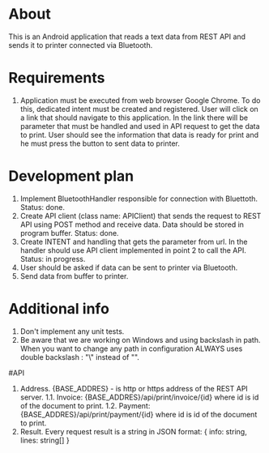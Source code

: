 # About
This is an Android application that reads a text data from REST API and sends it to printer connected via Bluetooth.

# Requirements
1. Application must be executed from web browser Google Chrome. 
To do this, dedicated intent must be created and registered. User will click on a link that should navigate to this application. 
In the link there will be parameter that must be handled and used in API request to get the data to print.
User should see the information that data is ready for print and he must press the button to sent data  to printer.

# Development plan
1. Implement BluetoothHandler responsible for connection with Bluettoth. Status: done.
2. Create API client (class name: APIClient) that sends the request to REST API using POST method and receive data. Data should be stored in program buffer. Status: done. 
3. Create INTENT and handling that gets the parameter from url. In the handler should use API client implemented in point 2 to call the API. Status: in progress.
4. User should be asked if data can be sent to printer via Bluetooth.
5. Send data from buffer to printer.

# Additional info
1. Don't implement any unit tests.
2. Be aware that we are working on Windows and using backslash in path. When you want to change any path in configuration ALWAYS uses double backslash : "\\" instead of "\".

#API
1. Address.
{BASE_ADDRES} - is http or https address of the REST API server.
1.1.  Invoice: {BASE_ADDRES}/api/print/invoice/{id} where id is id of the document to print.
1.2.  Payment: {BASE_ADDRES}/api/print/payment/{id} where id is id of the document to print.
2. Result.
Every request result is a string in JSON format:
{
info: string,
lines:	string[]
}
